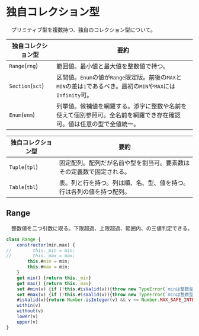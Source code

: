# 独自コレクション型

　プリミティブ型を複数持つ、独自のコレクション型について。

独自コレクション型|要約
------------------|----
`Range`(`rng`)|範囲値。最小値と最大値を整数値で持つ。
`Section`(`sct`)|区間値。`Enum`の値が`Range`限定版。前後の`MAX`と`MIN`の差は`1`であるべき。最初の`MIN`や`MAX`には`Infinity`可。
`Enum`(`enm`)|列挙値。候補値を網羅する。添字に整数や名前を使えて個別参照可。全名前を網羅でき存在確認可。値は任意の型で全値統一。

独自コレクション型|要約
------------------|----
`Tuple`(`tpl`)|固定配列。配列だが名前や型を割当可。要素数はその定義数で固定される。
`Table`(`tbl`)|表。列と行を持つ。列は順、名、型、値を持つ。行は各列の値を持つ配列。

## Range

　整数値を二つ引数に取る。下限超過、上限超過、範囲内、の三値判定できる。

```javascript
class Range {
    constructor(min,max) {
//        this._min = min;
//        this._max = max;
        this.#min = min;
        this.#max = min;
    }
    get min() {return this._min}
    get max() {return this._max}
    set #min(v) {if (!this.#isValid(v)){throw new TypeError(`minは整数型2^53範囲内であるべきです。:${v}`)}else {this._min = v}}
    set #max(v) {if (!this.#isValid(v)){throw new TypeError(`minは整数型2^53範囲内であるべきです。:${v}`)}else {this._min = v}}
    #isValid(v){return Number.isInteger(v) && v <= Number.MAX_SAFE_INTEGER && Number.MIN_SAFE_INTEGER <= v}
    within(v)
    without(v)
    lower(v)
    upper(v)
}
```

